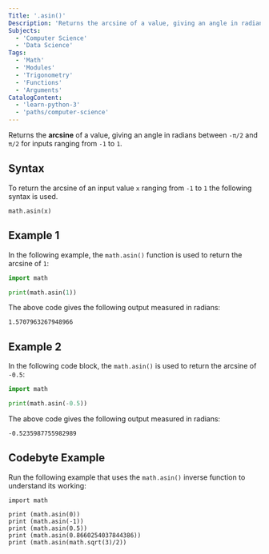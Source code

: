 ```yaml
---
Title: '.asin()'
Description: 'Returns the arcsine of a value, giving an angle in radians between `-π/2` and `π/2` for inputs ranging from `-1` to `1`'
Subjects:
  - 'Computer Science'
  - 'Data Science'
Tags:
  - 'Math'
  - 'Modules'
  - 'Trigonometry'
  - 'Functions'
  - 'Arguments'
CatalogContent:
  - 'learn-python-3'
  - 'paths/computer-science'
---
```


Returns the **arcsine** of a value, giving an angle in radians between `-π/2` and `π/2` for inputs ranging from `-1` to `1`.

## Syntax

To return the arcsine of an input value `x` ranging from `-1` to `1` the following syntax is used.

```pseudo
math.asin(x)
```

## Example 1

In the following example, the `math.asin()` function is used to return the arcsine of `1`:

```py
import math

print(math.asin(1))
```

The above code gives the following output measured in radians:

```shell
1.5707963267948966
```

## Example 2

In the following code block, the `math.asin()` is used to return the arcsine of `-0.5`:

```py
import math

print(math.asin(-0.5))
```

The above code gives the following output measured in radians:

```shell
-0.5235987755982989
```

## Codebyte Example

Run the following example that uses the `math.asin()` inverse function to understand its working:

```codebyte/python
import math

print (math.asin(0))
print (math.asin(-1))
print (math.asin(0.5))
print (math.asin(0.8660254037844386))
print (math.asin(math.sqrt(3)/2))
```
